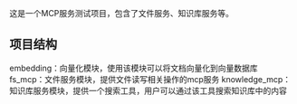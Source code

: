 这是一个MCP服务测试项目，包含了文件服务、知识库服务等。

## 项目结构

embedding：向量化模块，使用该模块可以将文档向量化到向量数据库
fs_mcp：文件服务模块，提供文件读写相关操作的mcp服务
knowledge_mcp：知识库服务模块，提供一个搜索工具，用户可以通过该工具搜索知识库中的内容